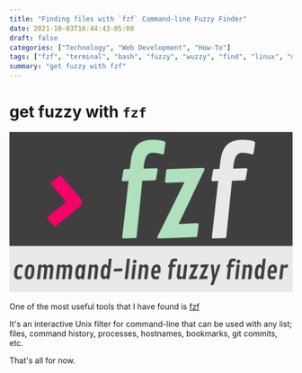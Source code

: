 ```yaml
---
title: "Finding files with `fzf` Command-line Fuzzy Finder"
date: 2021-10-03T16:44:43-05:00
draft: false
categories: ["Technology", "Web Development", "How-To"]
tags: ["fzf", "terminal", "bash", "fuzzy", "wuzzy", "find", "linux", "mac", "windows", "stupid"]
summary: "get fuzzy with fzf"
---
```


# get fuzzy with `fzf`
![Alt](https://raw.githubusercontent.com/junegunn/i/master/fzf.png "Logo for the fzf fuzzy finding tool.")

One of the most useful tools that I have found is [fzf](https://github.com/junegunn/fzf#-)


It's an interactive Unix filter for command-line that can be used with any list; files, command history, processes, hostnames, bookmarks, git commits, etc.

That's all for now.
